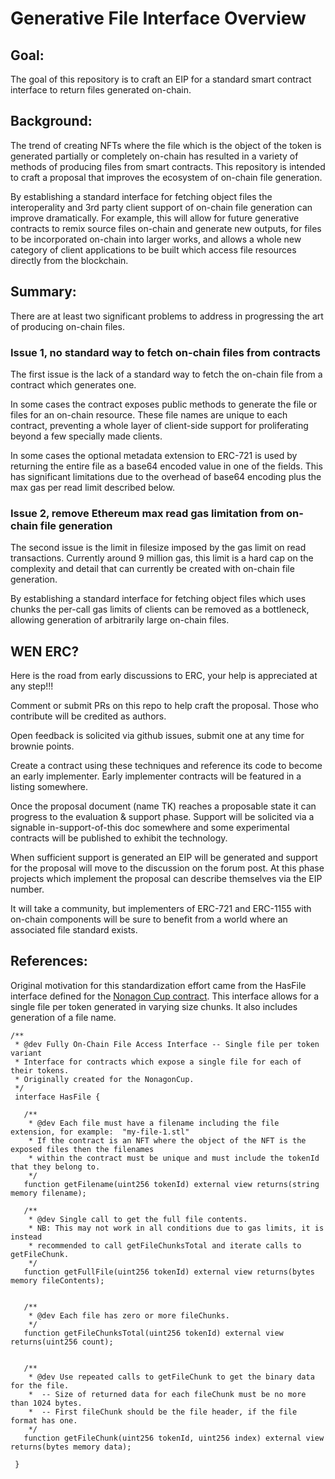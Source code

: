 # Generative File Interface Overview


## Goal:

The goal of this repository is to craft an EIP for a standard smart contract interface to return files generated on-chain.


## Background:  

The trend of creating NFTs where the file which is the object of the token is generated partially or completely on-chain has resulted in a variety of methods of producing files from smart contracts. This repository is intended to craft a proposal that improves the ecosystem of on-chain file generation. 

By establishing a standard interface for fetching object files the interoperality and 3rd party client support of on-chain file generation can improve dramatically. For example, this will allow for future generative contracts to remix source files on-chain and generate new outputs, for files to be incorporated on-chain into larger works, and allows a whole new category of client applications to be built which access file resources directly from the blockchain.

## Summary:

There are at least two significant problems to address in progressing the art of producing on-chain files. 

### Issue 1, no standard way to fetch on-chain files from contracts
The first issue is the lack of a standard way to fetch the on-chain file from a contract which generates one. 

In some cases the contract exposes public methods to generate the file or files for an on-chain resource. These file names are unique to each contract, preventing a whole layer of client-side support for proliferating beyond a few specially made clients. 

In some cases the optional metadata extension to ERC-721 is used by returning the entire file as a base64 encoded value in one of the fields. This has significant limitations due to the overhead of base64 encoding plus the max gas per read limit described below.


### Issue 2, remove Ethereum max read gas limitation from on-chain file generation

The second issue is the limit in filesize imposed by the gas limit on read transactions. Currently around 9 million gas, this limit is a hard cap on the complexity and detail that can currently be created with on-chain file generation. 

By establishing a standard interface for fetching object files which uses chunks the per-call gas limits of clients can be removed as a bottleneck, allowing generation of arbitrarily large on-chain files.


## WEN ERC?

Here is the road from early discussions to ERC, your help is appreciated at any step!!!

Comment or submit PRs on this repo to help craft the proposal. Those who contribute will be credited as authors. 

Open feedback is solicited via github issues, submit one at any time for brownie points.

Create a contract using these techniques and reference its code to become an early implementer. Early implementer contracts will be featured in a listing  somewhere.

Once the proposal document (name TK) reaches a proposable state it can progress to the evaluation & support phase. Support will be solicited via a signable in-support-of-this doc somewhere and some experimental contracts will be published to exhibit the technology.

When sufficient support is generated an EIP will be generated and support for the proposal will move to the discussion on the forum post.
At this phase projects which implement the proposal can describe themselves via the EIP number. 

It will take a community, but implementers of ERC-721 and ERC-1155 with on-chain components will be sure to benefit from a world where an associated file standard exists. 


## References: 


Original motivation for this standardization effort came from the HasFile interface defined for the [Nonagon Cup contract](https://etherscan.io/address/0xa3a73cd8adf2a75c44185d1588d7d2d9f3f07544#code#F6#L1). This interface allows for a single file per token generated in varying size chunks. It also includes generation of a file name. 

```
/**
 * @dev Fully On-Chain File Access Interface -- Single file per token variant
 * Interface for contracts which expose a single file for each of their tokens.
 * Originally created for the NonagonCup.
 */
 interface HasFile {

   /**
    * @dev Each file must have a filename including the file extension, for example:  "my-file-1.stl"
    * If the contract is an NFT where the object of the NFT is the exposed files then the filenames
    * within the contract must be unique and must include the tokenId that they belong to.
    */
   function getFilename(uint256 tokenId) external view returns(string memory filename);

   /**
    * @dev Single call to get the full file contents.
    * NB: This may not work in all conditions due to gas limits, it is instead
    * recommended to call getFileChunksTotal and iterate calls to getFileChunk.
    */
   function getFullFile(uint256 tokenId) external view returns(bytes memory fileContents);


   /**
    * @dev Each file has zero or more fileChunks.
    */
   function getFileChunksTotal(uint256 tokenId) external view returns(uint256 count);


   /**
    * @dev Use repeated calls to getFileChunk to get the binary data for the file.
    *  -- Size of returned data for each fileChunk must be no more than 1024 bytes.
    *  -- First fileChunk should be the file header, if the file format has one.
    */
   function getFileChunk(uint256 tokenId, uint256 index) external view returns(bytes memory data);

 }
```


